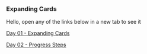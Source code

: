 
###  Expanding Cards

  
Hello, open any of the links below in a new tab to see it

[Day 01 - Expanding Cards](https://1eandro.github.io/html-css-js/day01%20expanding%20cards/)

[Day 02 - Progress Steps](https://1eandro.github.io/html-css-js/day02%20progress%20steps/)
